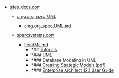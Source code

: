 - <a href = "E:\Node_projects\Node_Way\NBase\_Md\_Index\__Closer\_Uml\Main_I\content\Docs\sites_docs.com\cat.sites_docs.com\dir.sites_docs.com.md">sites_docs.com</a>
    - <a href = "E:\Node_projects\Node_Way\NBase\_Md\_Index\__Closer\_Uml\Main_I\content\Docs\sites_docs.com\omg.org_spec_UML\cat.omg.org_spec_UML\dir.omg.org_spec_UML.md">omg.org_spec_UML</a>
        - <a href = "E:\Node_projects\Node_Way\NBase\_Md\_Index\__Closer\_Uml\Main_I\content\Docs\sites_docs.com\omg.org_spec_UML\omg.org_spec_UML.md">omg.org_spec_UML.md</a>
    
    - <a href = "E:\Node_projects\Node_Way\NBase\_Md\_Index\__Closer\_Uml\Main_I\content\Docs\sites_docs.com\sparxsystems.com\cat.sparxsystems.com\dir.sparxsystems.com.md">sparxsystems.com</a>
        - <a href = "E:\Node_projects\Node_Way\NBase\_Md\_Index\__Closer\_Uml\Main_I\content\Docs\sites_docs.com\sparxsystems.com\ReadMe.md">ReadMe.md</a>
            - *## [Tutorials](https://sparxsystems.com/resources/tutorials/index.html)
            - *### [UML](https://sparxsystems.com/resources/tutorials/uml/part1.html)
            - *### [Database Modeling in UML](https://sparxsystems.com/resources/tutorials/uml/datamodel.html)
            - *### [Creating Strategic Models (pdf)](https://sparxsystems.com/downloads/quick/strategic_modeling_with_enterprise_architect.pdf)
            - *### [Enterprise Architect 12.1 User Guide](https://sparxsystems.com/enterprise_architect_user_guide/12.1/index/index.html)
    
